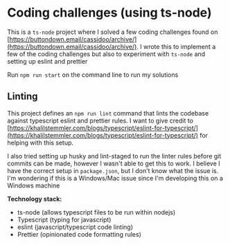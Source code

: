 
#  Coding challenges (using ts-node)

This is a `ts-node` project where I solved a few coding challenges found on [https://buttondown.email/cassidoo/archive/](https://buttondown.email/cassidoo/archive/).  I wrote this to implement a few of the coding challenges but also to experiment with `ts-node` and setting up eslint and prettier

Run `npm run start` on the command line to run my solutions


##  Linting

This project defines an `npm run lint` command that lints the codebase against typescript eslint and prettier rules.  I want to give credit to [https://khalilstemmler.com/blogs/typescript/eslint-for-typescript/](https://khalilstemmler.com/blogs/typescript/eslint-for-typescript/) for helping with this setup.  

I also tried setting up husky and lint-staged to run the linter rules before git commits can be made, however I wasn't able to get this to work.  I believe I have the correct setup in `package.json`, but I don't know what the issue is.  I'm wondering if this is a Windows/Mac issue since I'm developing this on a Windows machine

**Technology stack:**

- ts-node (allows typescript files to be run within nodejs)
- Typescript (typing for javascript)
- eslint (javascript/typescript code linting)
- Prettier (opinionated code formatting rules)

